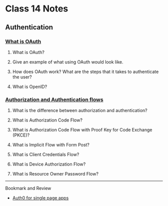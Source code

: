 # Class 14 Notes

## Authentication

### [What is OAuth](https://www.csoonline.com/article/3216404/what-is-oauth-how-the-open-authorization-framework-works.html)

1. What is OAuth?

1. Give an example of what using OAuth would look like.

1. How does OAuth work? What are the steps that it takes to authenticate the user?

1. What is OpenID?

### [Authorization and Authentication flows](https://auth0.com/docs/flows)

1. What is the difference between authorization and authentication?

1. What is Authorization Code Flow?

1. What is Authorization Code Flow with Proof Key for Code Exchange (PKCE)?

1. What is Implicit Flow with Form Post?

1. What is Client Credentials Flow?

1. What is Device Authorization Flow?

1. What is Resource Owner Password Flow?

---

Bookmark and Review

- [Auth0 for single page apps](https://auth0.com/docs/libraries/auth0-react)